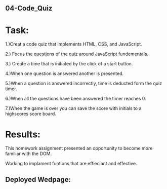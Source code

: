 ## 04-Code_Quiz

# Task:
1.)Creat a code quiz that implements HTML, CSS, and JavaScript.

2.) Focus the questions of the quiz around JavaScript fundementals.

3.) Create a time that is initiated by the click of a start button.

4.)When one question is answered another is presented.

5.)When a question is answered incorrectly, time is deducted form the quiz timer.

6.)When all the questions have been answered the timer reaches 0.

7.)When the game is over you can save the score with initials to a highscores score board.

# Results:
This homework assignment presented an opportunity to become more familiar with the DOM.

Working to implament funtions that are effieciant and effective. 





## Deployed Wedpage: